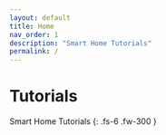 ```yaml
---
layout: default
title: Home
nav_order: 1
description: "Smart Home Tutorials"
permalink: /
---
```


# Tutorials
Smart Home Tutorials
{: .fs-6 .fw-300 }
